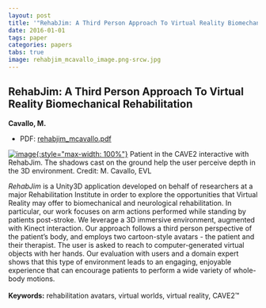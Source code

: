 ```yaml
---
layout: post
title: '"RehabJim: A Third Person Approach To Virtual Reality Biomechanical Rehabilitation"'
date: 2016-01-01
tags: paper
categories: papers
tabs: true
image: rehabjim_mcavallo_image.png-srcw.jpg
---
```


## RehabJim: A Third Person Approach To Virtual Reality Biomechanical Rehabilitation
**Cavallo, M.**
- PDF: [rehabjim_mcavallo.pdf](/documents/rehabjim_mcavallo.pdf)


[![image](https://www.evl.uic.edu/output/originals/rehabjim_mcavallo_image.png-srcw.jpg){:style="max-width: 100%"}](https://www.evl.uic.edu/output/originals/rehabjim_mcavallo_image.png-srcw.jpg)
Patient in the CAVE2 interactive with RehabJim. The shadows cast on the ground help the user perceive depth in the 3D environment.
Credit: M. Cavallo, EVL

<i>RehabJim</i> is a Unity3D application developed on behalf of researchers at a major Rehabilitation Institute in order to explore the opportunities that Virtual Reality may offer to biomechanical and neurological rehabilitation. In particular, our work focuses on arm actions performed while standing by patients post-stroke. We leverage a 3D immersive environment, augmented with Kinect interaction. Our approach follows a third person perspective of the patient&rsquo;s body, and employs two cartoon-style avatars - the patient and their therapist. The user is asked to reach to computer-generated virtual objects with her hands. Our evaluation with users and a domain expert shows that this type of environment leads to an engaging, enjoyable experience that can encourage patients to perform a wide variety of whole-body motions.<br><br>
<strong>Keywords:</strong> rehabilitation avatars, virtual worlds, virtual reality, CAVE2&trade;